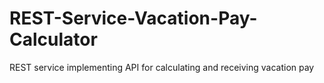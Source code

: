 # REST-Service-Vacation-Pay-Calculator
REST service implementing API for calculating and receiving vacation pay
